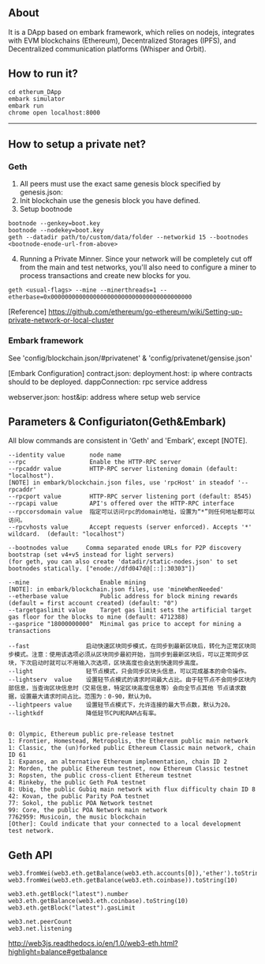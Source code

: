 ## About

It is a DApp based on embark framework, which relies on nodejs, integrates with EVM blockchains (Ethereum), Decentralized Storages (IPFS), and Decentralized communication platforms (Whisper and Orbit).

## How to run it?

```
cd etherum_DApp
embark simulator
embark run
chrome open localhost:8000
```

---
## How to setup a private net?

### Geth

1. All peers must use the exact same genesis block specified by genesis.json:
2. Init blockchain use the genesis block you have defined.
3. Setup bootnode
```
bootnode --genkey=boot.key
bootnode --nodekey=boot.key
geth --datadir path/to/custom/data/folder --networkid 15 --bootnodes <bootnode-enode-url-from-above>
```
4. Running a Private Minner.
Since your network will be completely cut off from the main and test networks, you'll also need to configure a miner to process transactions and create new blocks for you.
```
geth <usual-flags> --mine --minerthreads=1 --etherbase=0x0000000000000000000000000000000000000000
```

[Reference] https://github.com/ethereum/go-ethereum/wiki/Setting-up-private-network-or-local-cluster

### Embark framework

See 'config/blockchain.json/#privatenet' & 'config/privatenet/gensise.json'

[Embark Configuration]
contract.json: 
	deployment.host: ip where contracts should to be deployed. 
	dappConnection: rpc service address

webserver.json:
	host&ip: address where setup web service


## Parameters & Configuriaton(Geth&Embark)

All blow commands are consistent in 'Geth' and 'Embark', except [NOTE].

```
--identity value       node name  
--rpc                  Enable the HTTP-RPC server 
--rpcaddr value        HTTP-RPC server listening domain (default: "localhost").
[NOTE] in embark/blockchain.json files, use 'rpcHost' in steadof '--rpcaddr'  
--rpcport value        HTTP-RPC server listening port (default: 8545) 
--rpcapi value         API's offered over the HTTP-RPC interface  
--rpccorsdomain value  指定可以访问rpc的domain地址，设置为“*”则任何地址都可以访问。 
--rpcvhosts value      Accept requests (server enforced). Accepts '*' wildcard.  (default: "localhost") 

--bootnodes value     Comma separated enode URLs for P2P discovery bootstrap (set v4+v5 instead for light servers)
(for geth, you can also create 'datadir/static-nodes.json' to set bootnodes statically. ["enode://dfd047d@[::]:30303"])

--mine                    Enable mining 
[NOTE]: in embark/blockchain.json files, use 'mineWhenNeeded'
--etherbase value         Public address for block mining rewards (default = first account created) (default: "0")
--targetgaslimit value    Target gas limit sets the artificial target gas floor for the blocks to mine (default: 4712388)
--gasprice "18000000000"  Minimal gas price to accept for mining a transactions

--fast                启动快速区块同步模式，在同步到最新区块后，转化为正常区块同步模式。注意：使用该选项必须从区块同步最初开始，当同步到最新区块后，可以正常同步区块，下次启动时就可以不用输入次选项，区块高度也会达到快速同步高度。   
--light               轻节点模式，只会同步区块头信息，可以完成基本的命令操作。 
--lightserv  value    设置轻节点模式的请求时间最大占比。由于轻节点不会同步区块内部信息，当查询区块信息时（交易信息，特定区块高度信息等）会向全节点其他 节点请求数据，设置最大请求时间占比。范围为：0-90，默认为0。 
--lightpeers value    设置轻节点模式下，允许连接的最大节点数，默认为20。  
--lightkdf            降低轻节CPU和RAM占有率。 


0: Olympic, Ethereum public pre-release testnet 
1: Frontier, Homestead, Metropolis, the Ethereum public main network  
1: Classic, the (un)forked public Ethereum Classic main network, chain ID 61  
1: Expanse, an alternative Ethereum implementation, chain ID 2  
2: Morden, the public Ethereum testnet, now Ethereum Classic testnet  
3: Ropsten, the public cross-client Ethereum testnet  
4: Rinkeby, the public Geth PoA testnet 
8: Ubiq, the public Gubiq main network with flux difficulty chain ID 8  
42: Kovan, the public Parity PoA testnet  
77: Sokol, the public POA Network testnet 
99: Core, the public POA Network main network 
7762959: Musicoin, the music blockchain 
[Other]: Could indicate that your connected to a local development test network.

```

## Geth API

```
web3.fromWei(web3.eth.getBalance(web3.eth.accounts[0]),'ether').toString(10)
web3.fromWei(web3.eth.getBalance(web3.eth.coinbase)).toString(10)

web3.eth.getBlock("latest").number
web3.eth.getBalance(web3.eth.coinbase).toString(10)
web3.eth.getBlock("latest").gasLimit

web3.net.peerCount
web3.net.listening
```

http://web3js.readthedocs.io/en/1.0/web3-eth.html?highlight=balance#getbalance



